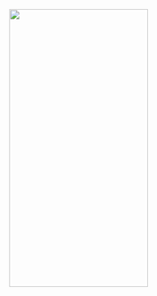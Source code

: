 
<img src ="https://user-images.githubusercontent.com/60324463/151402798-08da36b8-ba59-4202-a40b-14086ed2951b.png" width="250" height="500">
